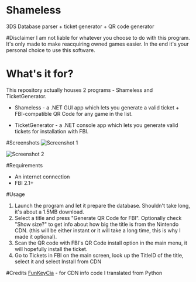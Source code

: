 # Shameless
3DS Database parser + ticket generator + QR code generator

#Disclaimer
I am not liable for whatever you choose to do with this program. It's only made to make reacquiring owned games easier. In the end it's your personal choice to use this software.

# What's it for?
This repository actually houses 2 programs - Shameless and TicketGenerator.

* Shameless - a .NET GUI app which lets you generate a valid ticket + FBI-compatible QR Code for any game in the list.

* TicketGenerator - a .NET console app which lets you generate valid tickets for installation with FBI.

#Screenshots
![Screenshot 1](http://i.imgur.com/QnaA9TH.png)

![Screenshot 2](http://i.imgur.com/6GW5ieQ.png)

#Requirements
* An internet connection
* FBI 2.1+

#Usage
1. Launch the program and let it prepare the database. Shouldn't take long, it's about a 1.5MB download.
2. Select a title and press "Generate QR Code for FBI". Optionally check "Show size?" to get info about how big the title is from the Nintendo CDN. (this will be either instant or it will take a long time, this is why I made it optional).
3. Scan the QR code with FBI's QR Code install option in the main menu, it will hopefully install the ticket.
4. Go to Tickets in FBI on the main screen, look up the TitleID of the title, select it and select Install from CDN

#Credits
[FunKeyCia](https://github.com/llakssz/FunKeyCIA/blob/master/FunKeyCIA.py#L162-L204) - for CDN info code I translated from Python
